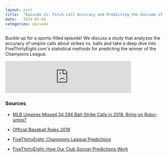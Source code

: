 ```yaml
---
layout: post
title:  "Episode 21: Pitch Call Accuracy and Predicting the Outcome of the Champions League"
date:   2019-05-03
categories: episode
---
```


Buckle up for a sports-filled episode! We discuss a study that analyzes the accuracy of umpire calls about strikes vs. balls and take a deep dive into FiveThirtyEight.com's statistical methods for predicting the winner of the Champions League.

<iframe src="https://anchor.fm/databytes/embed/episodes/21-Pitch-Call-Accuracy-and-Predicting-the-Outcome-of-the-Champions-League-e3rkfh" height="102px" width="400px" frameborder="0" scrolling="no"></iframe>

### Sources

* [MLB Umpires Missed 34,294 Ball-Strike Calls in 2018. Bring on Robo-umps?](https://www.bu.edu/today/2019/mlb-umpires-strike-zone-accuracy/)

* [Official Baseball Rules 2018](http://mlb.mlb.com/documents/0/8/0/268272080/2018_Official_Baseball_Rules.pdf)

* [FiveThirtyEight: Champions League Predictions](https://projects.fivethirtyeight.com/soccer-predictions/champions-league/)

* [FiveThirtyEight: How Our Club Soccer Predictions Work](https://fivethirtyeight.com/methodology/how-our-club-soccer-predictions-work/)